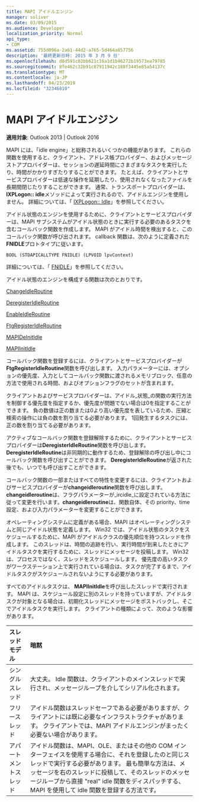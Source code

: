 ```yaml
---
title: MAPI アイドルエンジン
manager: soliver
ms.date: 03/09/2015
ms.audience: Developer
localization_priority: Normal
api_type:
- COM
ms.assetid: 755d096a-2a61-44d2-a765-5d464a857756
description: '最終更新日時: 2015 年 3 月 9 日'
ms.openlocfilehash: d8d591c02bb621c16a1d1b46272b19573ea79785
ms.sourcegitcommit: 8fe462c32b91c87911942c188f3445e85a54137c
ms.translationtype: MT
ms.contentlocale: ja-JP
ms.lasthandoff: 04/23/2019
ms.locfileid: "32346810"
---
```

# <a name="mapi-idle-engine"></a>MAPI アイドルエンジン

  
  
**適用対象**: Outlook 2013 | Outlook 2016 
  
MAPI には、「idle engine」と総称されるいくつかの機能があります。 これらの関数を使用すると、クライアント、アドレス帳プロバイダー、およびメッセージストアプロバイダーは、セッションの遅延時間にさまざまなタスクを実行したり、時間がかかりすぎたりすることができます。 たとえば、クライアントとサービスプロバイダーは低速な操作を延期したり、使用されなくなったファイルを長期間閉じたりすることができます。 通常、トランスポートプロバイダーは、 **IXPLogon:: idle**メソッドによって実行されるので、アイドルエンジンを使用しません。 詳細については、「 [IXPLogon:: Idle](ixplogon-idle.md)」を参照してください。
  
アイドル状態のエンジンを使用するために、クライアントとサービスプロバイダーは、MAPI サブシステムがアイドル状態のときに実行する必要のあるタスクを含むコールバック関数を作成します。 MAPI がアイドル時間を検出すると、このコールバック関数が呼び出されます。 callback 関数は、次のように定義された**FNIDLE**プロトタイプに従います。 
  
 `BOOL (STDAPICALLTYPE FNIDLE) (LPVOID lpvContext)`
  
詳細については、「 [FNIDLE](fnidle.md)」を参照してください。
  
アイドル状態のエンジンを構成する関数は次のとおりです。
  
[ChangeIdleRoutine](changeidleroutine.md)
  
[DeregisterIdleRoutine](deregisteridleroutine.md)
  
[EnableIdleRoutine](enableidleroutine.md)
  
[FtgRegisterIdleRoutine](ftgregisteridleroutine.md)
  
[MAPIDeInitIdle](mapideinitidle.md)
  
[MAPIInitIdle](mapiinitidle.md)
  
コールバック関数を登録するには、クライアントとサービスプロバイダーが**FtgRegisterIdleRoutine**関数を呼び出します。 入力パラメーターには、オプションの優先度、入力としてコールバック関数に渡されるメモリブロック、任意の方法で使用される時間、およびオプションフラグのセットが含まれます。 
  
クライアントおよびサービスプロバイダーは、アイドル_状態_の関数の実行方法を制御する優先度を指定するか、優先度が問題でない場合は0を指定することができます。 負の数値は正の数または0より高い優先度を表しているため、圧縮と検索の操作には負の数を割り当てる必要があります。 1回発生するタスクには、正の数を割り当てる必要があります。 
  
アクティブなコールバック関数を登録解除するために、クライアントとサービスプロバイダーは**DeregisterIdleRoutine**関数を呼び出します。 **DeregisterIdleRoutine**は非同期的に動作するため、登録解除の呼び出し中にコールバック関数を呼び出すことができます。 **DeregisterIdleRoutine**が返された後でも、いつでも呼び出すことができます。 
  
コールバック関数の一部またはすべての特性を変更するには、クライアントおよびサービスプロバイダーが**changeidleroutine**関数を呼び出します。 **changeidleroutine**は、フラグパラメーターが_ircidle_に設定されている方法に従って変更を行います。**changeidleroutine**は、関数自体、その priority、time 設定、および入力パラメーターを変更することができます。 
  
オペレーティングシステムに定義がある場合、MAPI はオペレーティングシステムと同じアイドル状態を定義します。 Win32 では、アイドル状態のタスクをスケジュールするために、MAPI がアイドルクラスの優先順位を持つスレッドを作成します。 このスレッドは、時間の追跡を行い、実行時間が到来したときにアイドルタスクを実行するために、スレッドにメッセージを投稿します。 Win32 は、プロセスではなく、スレッドをスケジュールします。 優先度の高いタスクがワークステーション上で実行されている場合は、タスクが完了するまで、アイドルタスクがスケジュールされないようにする必要があります。 
  
すべてのアイドルタスクは、 **MAPIInitIdle**を呼び出したスレッドで実行されます。 MAPI は、スケジュール設定に別のスレッドを持っていますが、アイドルタスクが対象となる場合は、初期化スレッドにメッセージをポストバックし、そこでアイドルタスクを実行します。 クライアントの種類によって、次のような影響があります。
  
|**スレッドモデル**|**暗黙**|
|:-----|:-----|
|シングルスレッド  <br/> |大丈夫。 Idle 関数は、クライアントのメインスレッドで実行され、メッセージループを介してシリアル化されます。  <br/> |
|フリースレッド  <br/> |アイドル関数はスレッドセーフである必要がありますが、クライアントには既に必要なインフラストラクチャがあります。 クライアントでは、MAPI アイドルエンジンがまったく必要ない場合があります。  <br/> |
|アパートメントスレッド  <br/> |アイドル関数は、MAPI、OLE、またはその他の COM インターフェイスを使用する場合に、それを登録したのと同じスレッドで実行する必要があります。 最も簡単な方法は、メッセージを右のスレッドに投稿して、そのスレッドのメッセージループから直接 "real" idle 関数をディスパッチする、MAPI を使用して idle 関数を登録する方法です。  <br/> |
   

